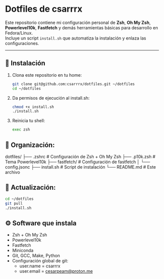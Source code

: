 # Dotfiles de csarrrx

Este repositorio contiene mi configuración personal de **Zsh**, **Oh My Zsh**, **Powerlevel10k**, **Fastfetch** y demás herramientas básicas para desarrollo en Fedora/Linux.  
Incluye un script `install.sh` que automatiza la instalación y enlaza las configuraciones.

---

## 🚀 Instalación

1. Clona este repositorio en tu home:
   ```bash
   git clone git@github.com:csarrrx/dotfiles.git ~/dotfiles
   cd ~/dotfiles
   ```
2. Da permisos de ejecución al install.sh:
   ```bash
   chmod +x install.sh
   ./install.sh
   ```
3. Reinicia tu shell:
   ```bash
   exec zsh
   ```
   
## 📁 Organización:

dotfiles/
├── .zshrc              # Configuración de Zsh + Oh My Zsh
├── .p10k.zsh           # Tema Powerlevel10k
├── fastfetch/          # Configuración de fastfetch
│   └── config.jsonc
├── install.sh          # Script de instalación
└── README.md           # Este archivo

## 👾 Actualización:
   ```bash
   cd ~/dotfiles
   git pull
   ./install.sh
   ```

## ⚙️ Software que instala

- Zsh + Oh My Zsh
- Powerlevel10k
- Fastfetch
- Miniconda
- Git, GCC, Make, Python
- Configuración global de git:
   - user.name = csarrrx
   - user.email = cesarpeam@proton.me



